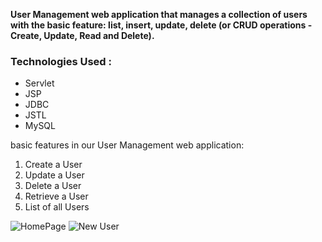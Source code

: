 **User Management web application that manages a collection of users with the basic feature: list, insert, update, delete (or CRUD operations - Create, Update, Read and Delete).**

### Technologies Used :
- Servlet
- JSP
- JDBC 
- JSTL
- MySQL

basic features in our User Management web application:
1. Create a User
2. Update a User
3. Delete a User
4. Retrieve a User
5. List of all Users


![HomePage](https://github.com/Mayur-Pramod-Soni/User-Management-Application/assets/133485290/5b8e0422-3cf7-489a-a2a7-21faa28883fa)
![New User](https://github.com/Mayur-Pramod-Soni/User-Management-Application/assets/133485290/cff3ca89-9eec-4795-b4d5-e3578de0831e)
